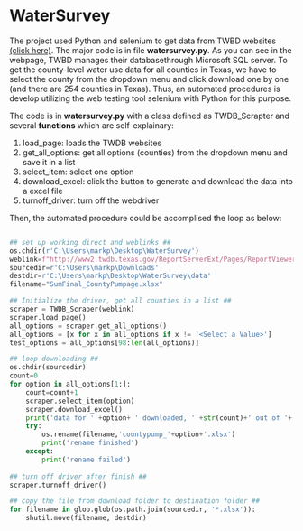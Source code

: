 # WaterSurvey

The project used Python and selenium to get data from TWBD websites [(click here)](http://www2.twdb.texas.gov/ReportServerExt/Pages/ReportViewer.aspx?%2fWU%2fSumFinal_CountyPumpage&rs:Command=Render). The major code is in file **watersurvey.py**. As you can see in the webpage, TWBD manages their databasethrough Microsoft SQL server. To get the county-level water use data for all counties in Texas, we have to select the county from the dropdown menu and click download one by one (and there are 254 counties in Texas). Thus, an automated procedures is develop utilizing the web testing tool selenium with Python for this purpose.


The code is in **watersurvey.py** with a class defined as TWDB_Scrapter and several **functions** which are self-explainary:

1. load_page: loads the TWDB websites
2. get_all_options: get all options (counties) from the dropdown menu and save it in a list
3. select_item: select one option
4. download_excel: click the button to generate and download the data into a excel file
5. turnoff_driver: turn off the webdriver

Then, the automated procedure could be accomplised the loop as below:

```python

## set up working direct and weblinks ##
os.chdir(r'C:\Users\markp\Desktop\WaterSurvey')
weblink=f"http://www2.twdb.texas.gov/ReportServerExt/Pages/ReportViewer.aspx?%2fWU%2fSumFinal_CountyPumpage&rs:Command=Render"
sourcedir=r'C:\Users\markp\Downloads'
destdir=r'C:\Users\markp\Desktop\WaterSurvey\data'
filename="SumFinal_CountyPumpage.xlsx"

## Initialize the driver, get all counties in a list ##
scraper = TWDB_Scraper(weblink)
scraper.load_page()
all_options = scraper.get_all_options()
all_options = [x for x in all_options if x != '<Select a Value>']
test_options = all_options[98:len(all_options)]

## loop downloading ##
os.chdir(sourcedir)
count=0
for option in all_options[1:]:
    count=count+1
    scraper.select_item(option)
    scraper.download_excel()
    print('data for ' +option+ ' downloaded, ' +str(count)+' out of '+ str(len(all_options)))
    try:
        os.rename(filename,'countypump_'+option+'.xlsx')
        print('rename finished')
    except:
        print('rename failed')
        
## turn off driver after finish ##    
scraper.turnoff_driver()

## copy the file from download folder to destination folder ##
for filename in glob.glob(os.path.join(sourcedir, '*.xlsx')):
    shutil.move(filename, destdir)

```
